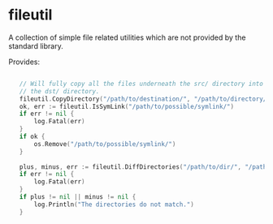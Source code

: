 fileutil
========

A collection of simple file related utilities which are not provided by the standard library.

Provides:

```go

   // Will fully copy all the files underneath the src/ directory into
   // the dst/ directory.
   fileutil.CopyDirectory("/path/to/destination/", "/path/to/directory/")
   ok, err := fileutil.IsSymLink("/path/to/possible/symlink/")
   if err != nil {
       log.Fatal(err)
   }
   if ok {
       os.Remove("/path/to/possible/symlink/")
   }
   
   plus, minus, err := fileutil.DiffDirectories("/path/to/dir/", "/path/to/dir2/")
   if err != nil {
       log.Fatal(err)
   }
   if plus != nil || minus != nil {
       log.Println("The directories do not match.")
   }
```
